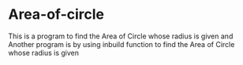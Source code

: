 # Area-of-circle
This is a program to find the Area of Circle whose radius is given and
Another program is by using inbuild function to find the Area of Circle whose radius is given
